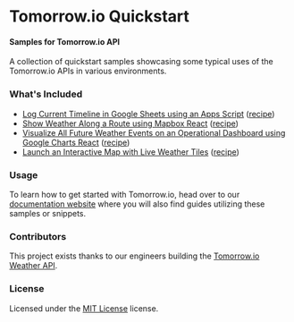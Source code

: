 Tomorrow.io Quickstart
========

#### Samples for Tomorrow.io API ####
A collection of quickstart samples showcasing some typical uses of the Tomorrow.io APIs in various environments. 

### What's Included ###
* [Log Current Timeline in Google Sheets using an Apps Script](./logCurrentTimeline.gs) ([recipe](https://docs.tomorrow.io/recipes/periodically-log-realtime-weather-for-data-science-and-climatology))
* [Show Weather Along a Route using Mapbox React](https://github.com/Tomorrow-IO-API/tomorrow-route-mapbox) ([recipe](https://docs.tomorrow.io/recipes/minimize-road-risk-with-weather-along-a-route))
* [Visualize All Future Weather Events on an Operational Dashboard using Google Charts React](https://github.com/Tomorrow-IO-API/tomorrow-events-charts) ([recipe](https://docs.tomorrow.io/recipes/monitor-forecasted-weather-events-with-an-insights-dashboard))
* [Launch an Interactive Map with Live Weather Tiles](https://jsfiddle.net/user/Tomorrow_io/fiddles/) ([recipe](https://docs.tomorrow.io/recipes/visualize-global-precipitation-on-a-map))

### Usage ###
To learn how to get started with Tomorrow.io, head over to our [documentation website](https://docs.tomorrow.io) where you will also find guides utilizing these samples or snippets.

### Contributors ###
This project exists thanks to our engineers building the [Tomorrow.io Weather API](https://tomorrow.io).

### License ###
Licensed under the [MIT License](./LICENSE) license.
